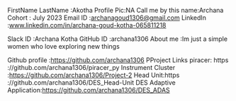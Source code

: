 FirstName LastName  :Akotha
Profile Pic:NA
Call me by this name:Archana
Cohort              : July 2023
Email ID            :archanagoud1306@gmail.com
LinkedIn            :www.linkedin.com/in/archana-goud-kotha-065811218

Slack ID            :Archana Kotha
GitHub ID           :archana1306
About me            :Im just a simple women who love exploring new things

Github profile     :https://github.com/archana1306
PProject Links
piracer: https                ://github.com/archana1306/piracer_py
Instrument Cluster            :https://github.com/archana1306/Project-2
Head Unit:https               ://github.com/archana1306/DES_Head-Unit
DES Adaptive Application:https://github.com/archana1306/DES_ADAS
